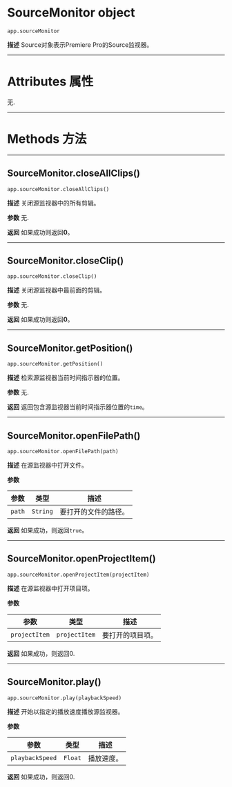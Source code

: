 # SourceMonitor object
``app.sourceMonitor``

**描述**
Source对象表示Premiere Pro的Source监视器。

----

# Attributes 属性

无.

----

# Methods 方法

----
## SourceMonitor.closeAllClips()
``app.sourceMonitor.closeAllClips()``

**描述**
关闭源监视器中的所有剪辑。

**参数**
无.

**返回**
如果成功则返回**0**。

----
## SourceMonitor.closeClip()
``app.sourceMonitor.closeClip()``

**描述**
关闭源监视器中最前面的剪辑。

**参数**
无.

**返回**
如果成功则返回**0**。

----
## SourceMonitor.getPosition()
``app.sourceMonitor.getPosition()``

**描述**
检索源监视器当前时间指示器的位置。

**参数**
无.

**返回**
返回包含源监视器当前时间指示器位置的``time``。

----
## SourceMonitor.openFilePath()
``app.sourceMonitor.openFilePath(path)``

**描述**
在源监视器中打开文件。

**参数**

| 参数     | 类型       | 描述                 |
| -------- | ---------- | -------------------- |
| ``path`` | ``String`` | 要打开的文件的路径。 |

**返回**
如果成功，则返回``true``。

----
## SourceMonitor.openProjectItem()
``app.sourceMonitor.openProjectItem(projectItem)``

**描述**
在源监视器中打开项目项。

**参数**

| 参数            | 类型          | 描述             |
| --------------- | ------------- | ---------------- |
| ``projectItem`` | `projectItem` | 要打开的项目项。 |


**返回**
如果成功，则返回0.

----
## SourceMonitor.play()
``app.sourceMonitor.play(playbackSpeed)``

**描述**
开始以指定的播放速度播放源监视器。

**参数**

| 参数              | 类型      | 描述       |
| ----------------- | --------- | ---------- |
| ``playbackSpeed`` | ``Float`` | 播放速度。 |

**返回**
如果成功，则返回0.
